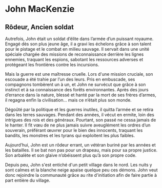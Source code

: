 # John MacKenzie
## Rôdeur, Ancien soldat

Autrefois, John était un soldat d’élite dans l’armée d’un puissant royaume. Engagé dès son plus jeune âge, il a gravi les échelons grâce à son talent pour le pistage et le combat en milieu sauvage. Il servait dans une unité spéciale chargée des missions de reconnaissance derrière les lignes ennemies, traquant les espions, sabotant les ressources adverses et protégeant les frontières contre les incursions.

Mais la guerre est une maîtresse cruelle. Lors d'une mission cruciale, son escouade a été trahie par l’un des leurs. Pris en embuscade, ses compagnons tombèrent un à un, et John ne survécut que grâce à son instinct et à sa connaissance des forêts environnantes. Après des jours d’errance dans la nature, blessé et hanté par la mort de ses frères d’armes, il regagna enfin la civilisation... mais ce n’était plus son monde.

Dégoûté par la politique et les guerres inutiles, il quitta l’armée et se retira dans les terres sauvages. Pendant des années, il vécut en ermite, loin des intrigues des rois et des généraux. Pourtant, son passé ne cessa jamais de le hanter. Il fit vœu de ne plus jamais suivre aveuglément les ordres d’un souverain, préférant œuvrer pour le bien des innocents, traquant les bandits, les monstres et les tyrans qui exploitent les plus faibles.

Aujourd’hui, John est un rôdeur errant, un vétéran buriné par les années et les batailles. Il se bat non pas pour un drapeau, mais pour sa propre justice. Son arbalète et son glaive n’obéissent plus qu’à son propre code.

Depuis peu, John s'est entiché d'un petit village dans le nord. Les nuits y sont calmes et la blanche neige apaise quelque peu ces démons. John veut donc rejoindre la communauté grâce au rite d'initiation afin de faire partie à part entière du village.